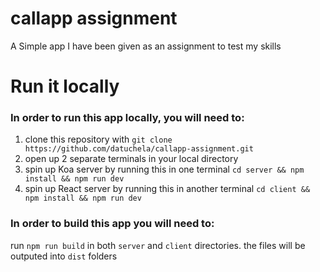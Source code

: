 # callapp assignment

A Simple app I have been given as an assignment to test my skills

# Run it locally

### In order to run this app locally, you will need to:

1. clone this repository with `git clone https://github.com/datuchela/callapp-assignment.git`
2. open up 2 separate terminals in your local directory
3. spin up Koa server by running this in one terminal `cd server && npm install && npm run dev`
4. spin up React server by running this in another terminal `cd client && npm install && npm run dev`

### In order to build this app you will need to:

run `npm run build` in both `server` and `client` directories. the files will be outputed into `dist` folders
